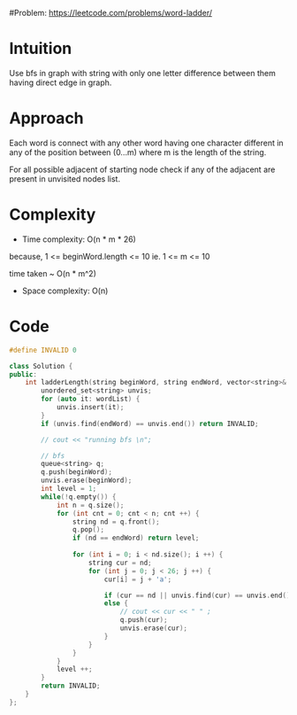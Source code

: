 #Problem: https://leetcode.com/problems/word-ladder/

# Intuition
Use bfs in graph with string with only one letter difference between them having direct edge in graph.

# Approach
Each word is connect with any other word having one character different in any of the position between (0...m) where m is the length of the string.

For all possible adjacent of starting node check if any of the adjacent are present in unvisited nodes list.

# Complexity
- Time complexity:
O(n * m * 26)

because, 
1 <= beginWord.length <= 10
ie. 1 <= m <= 10

time taken ~ O(n * m^2)

- Space complexity:
O(n)

# Code
```cpp []
#define INVALID 0

class Solution {
public:
    int ladderLength(string beginWord, string endWord, vector<string>& wordList) {
        unordered_set<string> unvis;
        for (auto it: wordList) {
            unvis.insert(it);
        }
        if (unvis.find(endWord) == unvis.end()) return INVALID;

        // cout << "running bfs \n";

        // bfs
        queue<string> q;
        q.push(beginWord);
        unvis.erase(beginWord);
        int level = 1;
        while(!q.empty()) {
            int n = q.size();
            for (int cnt = 0; cnt < n; cnt ++) {
                string nd = q.front();
                q.pop();
                if (nd == endWord) return level;
                
                for (int i = 0; i < nd.size(); i ++) {
                    string cur = nd;
                    for (int j = 0; j < 26; j ++) {
                        cur[i] = j + 'a';

                        if (cur == nd || unvis.find(cur) == unvis.end()) continue;
                        else {
                            // cout << cur << " " ;
                            q.push(cur);
                            unvis.erase(cur);
                        }
                    }
                }
            }
            level ++;
        }
        return INVALID;
    }
};
```
